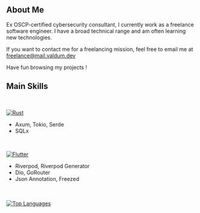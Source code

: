 ## About Me

<p>Ex OSCP-certified cybersecurity consultant, I currently work as a freelance software engineer. I have a broad technical range and am often learning new technologies.</p>
<p>If you want to contact me for a freelancing mission, feel free to email me at <a href="mailto:freelance@mail.valdum.dev">freelance@mail.valdum.dev</a></p>
<p>Have fun browsing my projects !</p>

## Main Skills
<br />

<div align="left">
  <!-- RUST -->
  <p style="margin-bottom:8px">
    <a href="https://www.rust-lang.org/" target="_blank" rel="noreferrer">
      <img src="https://img.shields.io/badge/Rust-92340b?style=for-the-badge&logo=rust&logoColor=f1d9cf" alt="Rust" />
    </a>
  </p>
  <ul>
    <li> Axum, Tokio, Serde</li>
    <li>SQLx</li>
  </ul>

  <br />
    
  <!-- FLUTTER -->
  <p style="margin-bottom:8px">
    <a href="https://flutter.dev/" target="_blank" rel="noreferrer">
      <img src="https://img.shields.io/badge/Flutter-3686df?style=for-the-badge&logo=flutter&logoColor=d7e7f9" alt="Flutter" />
    </a>
  </p>
  <ul>
    <li>Riverpod, Riverpod Generator</li>
    <li>Dio, GoRouter</li>
    <li>Json Annotation, Freezed</li>
  </ul>
</div>

<br />
<br />

<!-- GRAPH -->
<a href="https://github.com/V4ldum" align="left">
  <img src="https://github-readme-stats.vercel.app/api/top-langs/?username=V4ldum&langs_count=4&title_color=0891b2&text_color=ffffff&icon_color=0891b2&bg_color=1c1917&hide_border=true&locale=en&custom_title=Top%20%Languages&count_private=true" alt="Top Languages" />
</a>
